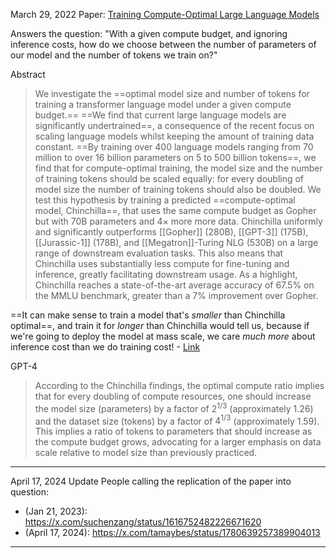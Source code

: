 March 29, 2022
Paper: [Training Compute-Optimal Large Language Models](https://arxiv.org/abs/2203.15556)

Answers the question: "With a given compute budget, and ignoring inference costs, how do we choose between the number of parameters of our model and the number of tokens we train on?"

Abstract
> We investigate the ==optimal model size and number of tokens for training a transformer language model under a given compute budget.== ==We find that current large language models are significantly undertrained==, a consequence of the recent focus on scaling language models whilst keeping the amount of training data constant. ==By training over 400 language models ranging from 70 million to over 16 billion parameters on 5 to 500 billion tokens==, we find that for compute-optimal training, the model size and the number of training tokens should be scaled equally: for every doubling of model size the number of training tokens should also be doubled. We test this hypothesis by training a predicted ==compute-optimal model, Chinchilla==, that uses the same compute budget as Gopher but with 70B parameters and 4× more more data. Chinchilla uniformly and significantly outperforms [[Gopher]] (280B), [[GPT-3]] (175B), [[Jurassic-1]] (178B), and [[Megatron]]-Turing NLG (530B) on a large range of downstream evaluation tasks. This also means that Chinchilla uses substantially less compute for fine-tuning and inference, greatly facilitating downstream usage. As a highlight, Chinchilla reaches a state-of-the-art average accuracy of 67.5% on the MMLU benchmark, greater than a 7% improvement over Gopher.

==It can make sense to train a model that's *smaller* than Chinchilla optimal==, and train it for *longer* than Chinchilla would tell us, because if we're going to deploy the model at mass scale, we care *much more* about inference cost than we do training cost! - [Link](https://finbarr.ca/llms-not-trained-enough/)

GPT-4
> According to the Chinchilla findings, the optimal compute ratio implies that for every doubling of compute resources, one should increase the model size (parameters) by a factor of $2^{1/3}$​ (approximately 1.26) and the dataset size (tokens) by a factor of $4^{1/3}$​ (approximately 1.59). This implies a ratio of tokens to parameters that should increase as the compute budget grows, advocating for a larger emphasis on data scale relative to model size than previously practiced.

---
April 17, 2024 Update
People calling the replication of the paper into question: 
- (Jan 21, 2023): https://x.com/suchenzang/status/1616752482226671620
- (April 17, 2024): https://x.com/tamaybes/status/1780639257389904013

---